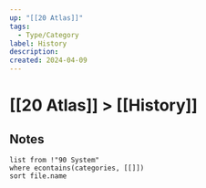 ```yaml
---
up: "[[20 Atlas]]"
tags:
  - Type/Category
label: History
description: 
created: 2024-04-09
---
```

# [[20 Atlas]] > [[History]]
## Notes
```dataview
list from !"90 System"
where econtains(categories, [[]])
sort file.name
```
